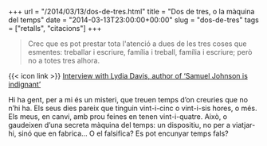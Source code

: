 +++
url = "/2014/03/13/dos-de-tres.html"
title = "Dos de tres, o la màquina del temps"
date = "2014-03-13T23:00:00+00:00"
slug = "dos-de-tres"
tags = ["retalls", "citacions"]
+++

> Crec que es pot prestar tota l'atenció a dues de les tres coses que esmentes: treballar i escriure, família i treball, família i escriure; però no a totes tres alhora.

{{< icon link >}} [Interview with Lydia Davis, author of ‘Samuel Johnson is indignant’](http://www.threemonkeysonline.com/als/_lydia_davis_samuel_johnson_is_indignant.html)

Hi ha gent, per a mi és un misteri, que treuen temps d’on creuries que no n’hi ha. Els seus dies pareix que tinguin vint-i-cinc o vint-i-sis hores, o més. Els meus, en canvi, amb prou feines en tenen vint-i-quatre. Això, o gaudeixen d’una secreta màquina del temps: un dispositiu, no per a viatjar-hi, sinó que en fabrica… O el falsifica? Es pot encunyar temps fals?

